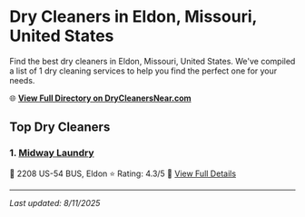 # Dry Cleaners in Eldon, Missouri, United States

Find the best dry cleaners in Eldon, Missouri, United States. We've compiled a list of 1 dry cleaning services to help you find the perfect one for your needs.

🌐 **[View Full Directory on DryCleanersNear.com](https://drycleanersnear.com/city/US/Missouri/Eldon)**

## Top Dry Cleaners

### 1. [Midway Laundry](https://drycleanersnear.com/dryCleaner/688d712deedd882ede90bf4d/midway-laundry)
📍 2208 US-54 BUS, Eldon
⭐ Rating: 4.3/5
🔗 [View Full Details](https://drycleanersnear.com/dryCleaner/688d712deedd882ede90bf4d/midway-laundry)


---

*Last updated: 8/11/2025*
